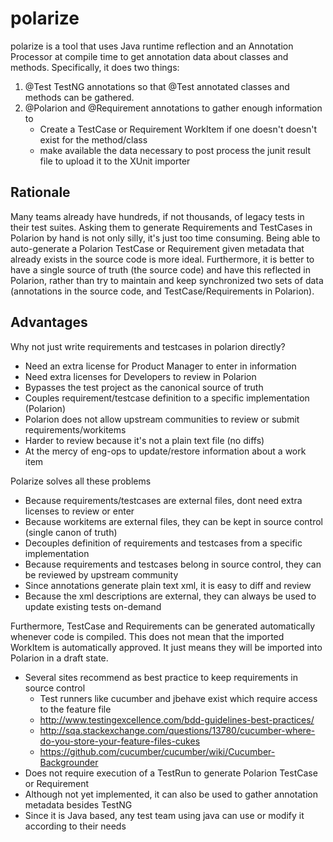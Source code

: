 # polarize

polarize is a tool that uses Java runtime reflection and an Annotation Processor at compile time to get annotation data
about classes and methods.  Specifically, it does two things:

1) @Test TestNG annotations so that @Test annotated classes and methods can be gathered.  
2) @Polarion and @Requirement annotations to gather enough information to
   - Create a TestCase or Requirement WorkItem if one doesn't doesn't exist for the method/class
   - make available the data necessary to post process the junit result file to upload it to the XUnit importer


## Rationale

Many teams already have hundreds, if not thousands, of legacy tests in their test suites.  Asking them to generate
Requirements and TestCases in Polarion by hand is not only silly, it's just too time consuming.  Being able to
auto-generate a Polarion TestCase or Requirement given metadata that already exists in the source code is more ideal.
Furthermore, it is better to have a single source of truth (the source code) and have this reflected in Polarion, rather
than try to maintain and keep synchronized two sets of data (annotations in the source code, and TestCase/Requirements
in Polarion).


## Advantages

Why not just write requirements and testcases in polarion directly?

- Need an extra license for Product Manager to enter in information
- Need extra licenses for Developers to review in Polarion
- Bypasses the test project as the canonical source of truth
- Couples requirement/testcase definition to a specific implementation (Polarion)
- Polarion does not allow upstream communities to review or submit requirements/workitems
- Harder to review because it's not a plain text file (no diffs)
- At the mercy of eng-ops to update/restore information about a work item

Polarize solves all these problems

- Because requirements/testcases are external files, dont need extra licenses to review or enter
- Because workitems are external files, they can be kept in source control (single canon of truth)
- Decouples definition of requirements and testcases from a specific implementation
- Because requirements and testcases belong in source control, they can be reviewed by upstream community
- Since annotations generate plain text xml, it is easy to diff and review
- Because the xml descriptions are external, they can always be used to update existing tests on-demand

Furthermore, TestCase and Requirements can be generated automatically whenever code is compiled.  This does not mean
that the imported WorkItem is automatically approved.  It just means they will be imported into Polarion in a draft
state.

- Several sites recommend as best practice to keep requirements in source control
  - Test runners like cucumber and jbehave exist which require access to the feature file
  - http://www.testingexcellence.com/bdd-guidelines-best-practices/
  - http://sqa.stackexchange.com/questions/13780/cucumber-where-do-you-store-your-feature-files-cukes
  - https://github.com/cucumber/cucumber/wiki/Cucumber-Backgrounder
- Does not require execution of a TestRun to generate Polarion TestCase or Requirement
- Although not yet implemented, it can also be used to gather annotation metadata besides TestNG
- Since it is Java based, any test team using java can use or modify it according to their needs
